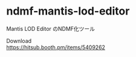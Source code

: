 # ndmf-mantis-lod-editor
Mantis LOD Editor のNDMF化ツール

Download  
https://hitsub.booth.pm/items/5409262
